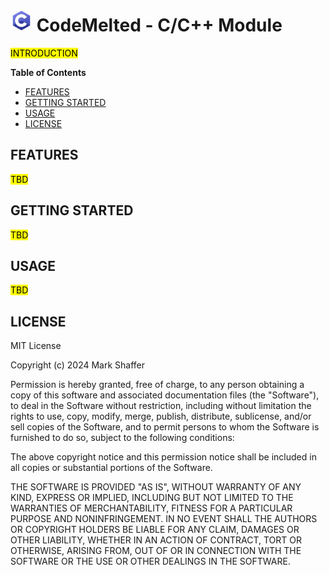 <!--
TITLE: CodeMelted - DEV | C/C++ Module
PUBLISH_DATE: 2024-03-23
AUTHOR: Mark Shaffer
KEYWORDS: TBD
DESCRIPTION: TBD
-->
<h1><img style="height: 35px;" src="header.png" /> CodeMelted - C/C++ Module</h1>

<mark>INTRODUCTION</mark>

**Table of Contents**

- [FEATURES](#features)
- [GETTING STARTED](#getting-started)
- [USAGE](#usage)
- [LICENSE](#license)

## FEATURES

<mark>TBD</mark>

## GETTING STARTED

<mark>TBD</mark>

## USAGE

<mark>TBD</mark>

## LICENSE

MIT License

Copyright (c) 2024 Mark Shaffer

Permission is hereby granted, free of charge, to any person obtaining a copy
of this software and associated documentation files (the "Software"), to deal
in the Software without restriction, including without limitation the rights
to use, copy, modify, merge, publish, distribute, sublicense, and/or sell
copies of the Software, and to permit persons to whom the Software is
furnished to do so, subject to the following conditions:

The above copyright notice and this permission notice shall be included in all
copies or substantial portions of the Software.

THE SOFTWARE IS PROVIDED "AS IS", WITHOUT WARRANTY OF ANY KIND, EXPRESS OR
IMPLIED, INCLUDING BUT NOT LIMITED TO THE WARRANTIES OF MERCHANTABILITY,
FITNESS FOR A PARTICULAR PURPOSE AND NONINFRINGEMENT. IN NO EVENT SHALL THE
AUTHORS OR COPYRIGHT HOLDERS BE LIABLE FOR ANY CLAIM, DAMAGES OR OTHER
LIABILITY, WHETHER IN AN ACTION OF CONTRACT, TORT OR OTHERWISE, ARISING FROM,
OUT OF OR IN CONNECTION WITH THE SOFTWARE OR THE USE OR OTHER DEALINGS IN THE
SOFTWARE.

